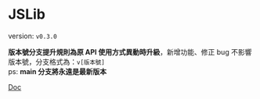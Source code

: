 # JSLib

version: `v0.3.0`  

**版本號分支提升規則為原 API 使用方式異動時升級**，新增功能、修正 bug 不影響版本號，分支格式為：`v[版本號]`  
ps: **main 分支將永遠是最新版本**

[Doc](https://hackmd.io/OvM678QZQBa0S8V1Bt3aEQ)
